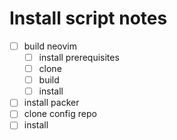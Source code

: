 # Install script notes

- [ ] build neovim
    - [ ] install prerequisites
    - [ ] clone
    - [ ] build
    - [ ] install
- [ ] install packer
- [ ] clone config repo
- [ ] install
